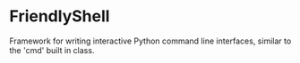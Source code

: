 # FriendlyShell
Framework for writing interactive Python command line interfaces, similar to the 'cmd' built in class.
